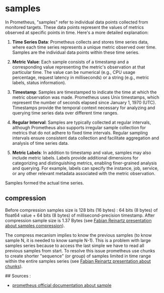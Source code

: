 # samples

In Prometheus, "samples" refer to individual data points collected from monitored targets. These data points represent the values of metrics observed at specific points in time. Here's a more detailed explanation:

1. **Time Series Data**: Prometheus collects and stores time series data, where each time series represents a unique metric observed over time. Samples are the individual data points within these time series.

2. **Metric Value**: Each sample consists of a timestamp and a corresponding value representing the metric's observation at that particular time. The value can be numerical (e.g., CPU usage percentage, request latency in milliseconds) or a string (e.g., metric labels, status information).

3. **Timestamp**: Samples are timestamped to indicate the time at which the metric observation was made. Prometheus uses Unix timestamps, which represent the number of seconds elapsed since January 1, 1970 (UTC). Timestamps provide the temporal context necessary for analyzing and querying time series data over different time ranges.

4. **Regular Interval**: Samples are typically collected at regular intervals, although Prometheus also supports irregular sample collection for metrics that do not adhere to fixed time intervals. Regular sampling intervals ensure consistent data collection and facilitate aggregation and analysis of time series data.

5. **Metric Labels**: In addition to timestamp and value, samples may also include metric labels. Labels provide additional dimensions for categorizing and distinguishing metrics, enabling finer-grained analysis and querying. For example, labels can specify the instance, job, service, or any other relevant metadata associated with the metric observation.

Samples formed the actual time series.

## compression

Before compression samples size is 128 bits (16 bytes) : 64 bits (8 bytes) of float64 value + 64 bits (8 bytes) of millisecond-precision timestamp.
After compression sample size is 1.37 Bytes (see [Fabian Reinartz presentation about samples compression](https://youtu.be/b_pEevMAC3I?t=489)).

The compress mecanism implies to know the previous samples (to know sample N, it is needed to know sample N-1). This is a problem with large samples series because to access the last simple we have to read all previous samples from start. To resolve this issue prometheus use chunks to create shorter "sequence" (or group) of samples limited in time range within the entire samples series (see [Fabian Reinartz presentation about chunks](https://youtu.be/b_pEevMAC3I?t=533)).

## Sources :

- [prometheus official documentation about sample](https://prometheus.io/docs/concepts/data_model/#samples)

